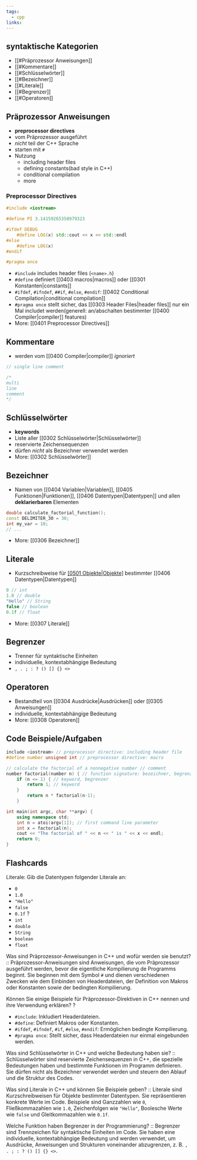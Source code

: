 ```yaml
---
tags:
  - cpp
links:
---
```

## syntaktische Kategorien
- [[#Präprozessor Anweisungen]]
- [[#Kommentare]]
- [[#Schlüsselwörter]]
- [[#Bezeichner]]
- [[#Literale]]
- [[#Begrenzer]]
- [[#Operatoren]]

## Präprozessor Anweisungen
- **preprocessor directives**
- vom Präprozessor ausgeführt
- *nicht* teil der C++ Sprache
- starten mit `#`
- Nutzung
	- including header files
	- defining constants(bad style in C++)
	- conditional compilation
	- more
### Preprocessor Directives
```cpp
#include <iostream>

#define PI 3.14159265358979323

#ifdef DEBUG
	#define LOG(x) std::cout << x << std::endl
#else 
	#define LOG(x)
#endif

#pragma once
```
- `#include` includes header files (`<name>.h`)
- `#define` definiert [[0403 macros|macros]] oder [[0301 Konstanten|constants]]
- `#ifdef`, `#ifndef`, `##if`, `#else`, `#endif`: [[0402 Conditional Compilation|conditional compilation]]
- `#pragma once` stellt sicher, das [[0303 Header Files|header files]] nur ein Mal includet werden(generell: an/abschalten bestimmter [[0400 Compiler|compiler]] features)
- More: [[0401 Preprocessor Directives]]

## Kommentare
- werden vom [[0400 Compiler|compiler]] *ignoriert*
```cpp
// single line comment

/* 
multi
line
comment
*/
```

## Schlüsselwörter
- **keywords**
- Liste aller [[0302 Schlüsselwörter|Schlüsselwörter]]
- reservierte Zeichensequenzen
- dürfen *nicht* als Bezeichner verwendet werden
- More: [[0302 Schlüsselwörter]]

## Bezeichner
- Namen von [[0404 Variablen|Variablen]], [[0405 Funktionen|Funktionen]], [[0406 Datentypen|Datentypen]] und allen **deklarierbaren** Elementen
```cpp
double calculate_factorial_function();
const DELIMITER_30 = 30;
int my_var = 10;
// ...
```
- More: [[0306 Bezeichner]]

## Literale
- Kurzschreibweise für [[0501 Objekte|Objekte]](Werte) bestimmter [[0406 Datentypen|Datentypen]]
```cpp
0 // int
1.0 // double
"Hello" // String
false // boolean
0.1f // float
```
- More: [[0307 Literale]]

## Begrenzer
- Trenner für syntaktische Einheiten
- individuelle, kontextabhängige Bedeutung
- `, . ; : ? () [] {} <>`

## Operatoren
- Bestandteil von [[0304 Ausdrücke|Ausdrücken]] oder [[0305 Anweisungen]]
-  individuelle, kontextabhängige Bedeutung
- More: [[0308 Operatoren]]
## Code Beispiele/Aufgaben
```cpp
include <iostream> // preprocessor directive: including header file
#define number unsigned int // preprocessor directive: macro

// calculate the factorial of a nonnegative number // comment
number factorial(number n) { // function signature: bezeichner, begrenzer
	if (n <= 1) { // keyword, begrenzer
		return 1; // keyword
	}
		return n * factorial(n-1);
	}

int main(int argc, char **argv) {
	using namespace std;
	int n = atoi(argv[1]); // first command line parameter
	int x = factorial(n);
	cout << "The factorial of " << n << " is " << x << endl;
	return 0;
}
```

## Flashcards
Literale: Gib die Datentypen folgender Literale an:
- `0`
- `1.0`
- `"Hello"`
- `false`
- `0.1f`
?
- `int`
- `double`
- `String`
- `boolean`
- `float`
<!--SR:!2024-05-13,4,274-->

Was sind Präprozessor-Anweisungen in C++ und wofür werden sie benutzt? :: Präprozessor-Anweisungen sind Anweisungen, die vom Präprozessor ausgeführt werden, bevor die eigentliche Kompilierung de Programms beginnt. Sie beginnen mit dem Symbol `#` und dienen verschiedenen Zwecken wie dem Einbinden von Headerdateien, der Definition von Makros oder Konstanten sowie der bedingten Kompilierung.
<!--SR:!2024-05-06,2,250-->

Können Sie einige Beispiele für Präprozessor-Direktiven in C++ nennen und ihre Verwendung erklären?
?
- `#include`: Inkludiert Headerdateien.
- `#define`: Definiert Makros oder Konstanten.
- `#ifdef`, `#ifndef`, `#if`, `#else`, `#endif`: Ermöglichen bedingte Kompilierung.
- `#pragma once`: Stellt sicher, dass Headerdateien nur einmal eingebunden werden.
<!--SR:!2024-05-17,14,290-->

Was sind Schlüsselwörter in C++ und welche Bedeutung haben sie? :: Schlüsselwörter sind reservierte Zeichensequenzen in C++, die spezielle Bedeutungen haben und bestimmte Funktionen im Programm definieren. Sie dürfen nicht als Bezeichner verwendet werden und steuern den Ablauf und die Struktur des Codes.
<!--SR:!2024-06-03,31,270-->

Was sind Literale in C++ und können Sie Beispiele geben? :: Literale sind Kurzschreibweisen für Objekte bestimmter Datentypen. Sie repräsentieren konkrete Werte im Code. Beispiele sind Ganzzahlen wie `0`, Fließkommazahlen wie `1.0`, Zeichenfolgen wie `"Hello"`, Boolesche Werte wie `false` und Gleitkommazahlen wie `0.1f`.
<!--SR:!2024-05-17,14,290-->

Welche Funktion haben Begrenzer in der Programmierung? :: Begrenzer sind Trennzeichen für syntaktische Einheiten im Code. Sie haben eine individuelle, kontextabhängige Bedeutung und werden verwendet, um Ausdrücke, Anweisungen und Strukturen voneinander abzugrenzen, z. B. `, . ; : ? () [] {} <>`.
<!--SR:!2024-05-05,2,250-->


